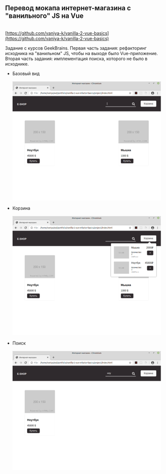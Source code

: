 ## Перевод мокапа интернет-магазина с "ванильного" JS на Vue
\
[https://github.com/vaniya-k/vanilla-2-vue-basics](https://github.com/vaniya-k/vanilla-2-vue-basics)

Задание с курсов GeekBrains. Первая часть задания: рефакторинг исходника на "ванильном" JS, чтобы на выходе было Vue-приложение. Вторая часть задания: имплементация поиска, которого не было в исходнике.

* Базовый вид
\
\
![Before](01.png)

* Корзина
\
\
![After](02.png)

* Поиск
\
\
![After](03.png)
